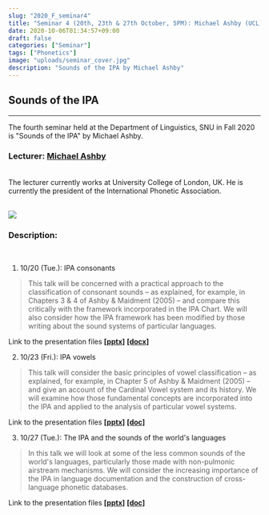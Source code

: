 ```yaml
---
slug: "2020_F_seminar4"
title: "Seminar 4 (20th, 23th & 27th October, 5PM): Michael Ashby (UCL)"
date: 2020-10-06T01:34:57+09:00
draft: false
categories: ["Seminar"]
tags: ["Phonetics"]
image: "uploads/seminar_cover.jpg"
description: "Sounds of the IPA by Michael Ashby"
---
```


## Sounds of the IPA

---

The fourth seminar held at the Department of Linguistics, SNU in Fall 2020 is "Sounds of the IPA" by Michael Ashby.

### Lecturer: <a class=intro-link href="https://iris.ucl.ac.uk/iris/browse/profile?upi=MGASH64">Michael Ashby</a>

<br/>
The lecturer currently works at University College of London, UK. He is currently the president of the International Phonetic Association.
<br/><br/>

![ ](/profiles/Michael_Ashby_image.jpg#floatleft)

### Description:

<br/>

1. 10/20 (Tue.): IPA consonants

> This talk will be concerned with a practical approach to the classification of consonant sounds – as explained, for example, in Chapters 3 & 4 of Ashby & Maidment (2005) – and compare this critically with the framework incorporated in the IPA Chart. We will also consider how the IPA framework has been modified by those writing about the sound systems of particular languages.

Link to the presentation files [**\[pptx\]**](/materials/Ashby-SNU-2020/Lecture-2/Lecture-2.pptx) [**\[docx\]**]("/materials/Ashby-SNU-2020/Lecture-2/Lecture-2.docx")

2. 10/23 (Fri.): IPA vowels

> This talk will consider the basic principles of vowel classification – as explained, for example, in Chapter 5 of Ashby & Maidment (2005) – and give an account of the Cardinal Vowel system and its history. We will examine how those fundamental concepts are incorporated into the IPA and applied to the analysis of particular vowel systems.

Link to the presentation files [**\[pptx\]**](/materials/Ashby-SNU-2020/Lecture-3/Lecture-3.pptx) [**\[doc\]**]("/materials/Ashby-SNU-2020/Lecture-3/Lecture-3.doc")

3. 10/27 (Tue.): The IPA and the sounds of the world's languages

> In this talk we will look at some of the less common sounds of the world's languages, particularly those made with non-pulmonic airstream mechanisms. We will consider the increasing importance of the IPA in language documentation and the construction of cross-language phonetic databases.

Link to the presentation files [**\[pptx\]**](/materials/Ashby-SNU-2020/Lecture-4/Lecture-4.pptx) [**\[doc\]**]("/materials/Ashby-SNU-2020/Lecture-4/Lecture-4.doc")

<br/><br/>
